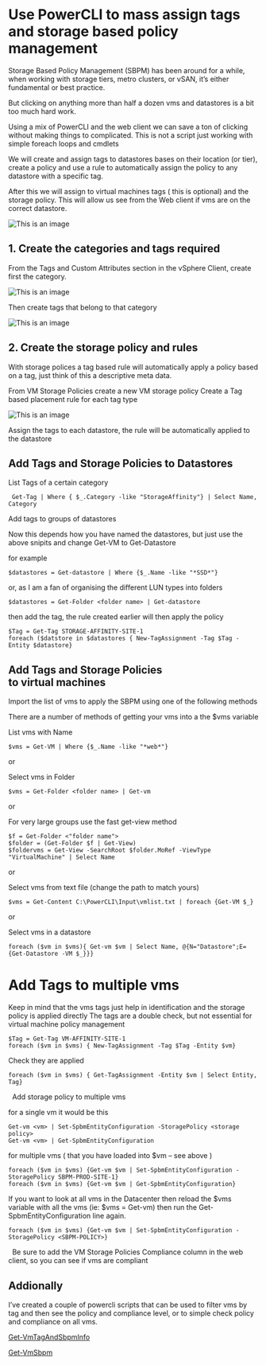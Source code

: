 
# Use PowerCLI to mass assign tags and storage based policy management

Storage Based Policy Management (SBPM) has been around for a while, when working with storage tiers, metro clusters, or vSAN, it’s either fundamental or best practice.

But clicking on anything more than half a dozen vms and datastores is a bit too much hard work.

Using a mix of PowerCLI and the web client we can save a ton of clicking without making things to complicated.
This is not a script just working with simple foreach loops and cmdlets

We will create and assign tags to datastores bases on their location (or tier), create a policy and use a rule to automatically assign the policy to any datastore with a specific tag.

After this we will assign to virtual machines tags ( this is optional) and  the storage policy. This will allow us see from the Web client if vms are on the correct datastore.


![This is an image](https://raoconnor.github.io/docs/assets/images/sbpm-1.png)



## 1. Create the categories and tags required

From the Tags and Custom Attributes section in the vSphere Client, create first the category. 

![This is an image](https://raoconnor.github.io/docs/assets/images/sbpm-2a.png)

Then create tags that belong to that category

![This is an image](https://raoconnor.github.io/docs/assets/images/sbpm-2.png)




## 2. Create the storage policy and rules

With storage polices a tag based rule will automatically apply a policy based on a tag, just think of this a descriptive meta data.

From VM Storage Policies create a new VM storage policy
Create a Tag based placement rule for each tag type

![This is an image](https://raoconnor.github.io/docs/assets/images/sbpm-3.png)

Assign the tags to each datastore, the rule will be automatically applied to the datastore



## Add Tags and Storage Policies to Datastores

List Tags of a certain category

` Get-Tag | Where { $_.Category -like "StorageAffinity"} | Select Name, Category`

Add tags to groups of datastores

Now this depends how you have named the datastores, but just use the above snipits and change  Get-VM to Get-Datastore

for example

```
$datastores = Get-datastore | Where {$_.Name -like "*SSD*"}
```

or, as I am a fan of organising the different LUN types into folders

```
$datastores = Get-Folder <folder name> | Get-datastore
```

then add the tag, the rule created earlier will then apply the policy

``` 
$Tag = Get-Tag STORAGE-AFFINITY-SITE-1
foreach ($datstore in $datastores { New-TagAssignment -Tag $Tag -Entity $datastore} 
```

## Add Tags and Storage Policies to virtual machines
Import the list of vms to apply the SBPM using one of the following methods

There are a number of methods of getting your vms into a the $vms variable

List vms with Name
```
$vms = Get-VM | Where {$_.Name -like "*web*"}
``` 

or

Select vms in Folder
```
$vms = Get-Folder <folder name> | Get-vm
```

or

For very large groups use the fast get-view method
```
$f = Get-Folder <"folder name">
$folder = (Get-Folder $f | Get-View)
$foldervms = Get-View -SearchRoot $folder.MoRef -ViewType "VirtualMachine" | Select Name
```

or

Select vms from text file (change the path to match yours)
```
$vms = Get-Content C:\PowerCLI\Input\vmlist.txt | foreach {Get-VM $_}
```

or

Select vms in a datastore
```
foreach ($vm in $vms){ Get-vm $vm | Select Name, @{N="Datastore";E={Get-Datastore -VM $_}}}
```

# Add Tags to multiple vms
Keep in mind that the vms tags just help in identification and the storage policy is applied directly
The tags are a double check, but not essential for virtual machine policy management

```
$Tag = Get-Tag VM-AFFINITY-SITE-1
foreach ($vm in $vms) { New-TagAssignment -Tag $Tag -Entity $vm}
```

Check they are applied
```
foreach ($vm in $vms) { Get-TagAssignment -Entity $vm | Select Entity, Tag}
```

 
Add storage policy to multiple vms

for a single vm it would be this

```
Get-vm <vm> | Set-SpbmEntityConfiguration -StoragePolicy <storage policy>
Get-vm <vm> | Get-SpbmEntityConfiguration
```

for multiple vms ( that you have loaded into $vm – see above )

``` 
foreach ($vm in $vms) {Get-vm $vm | Set-SpbmEntityConfiguration -StoragePolicy SBPM-PROD-SITE-1}
foreach ($vm in $vms) {Get-vm $vm | Get-SpbmEntityConfiguration}
```

If you want to look at all vms in the Datacenter then reload the $vms variable with all the vms (ie: $vms  = Get-vm) then run the Get-SpbmEntityConfiguration line again.

```
foreach ($vm in $vms) {Get-vm $vm | Set-SpbmEntityConfiguration -StoragePolicy <SBPM-POLICY>}
```

 
Be sure to add the VM Storage Policies Compliance column in the web client, so you can see if vms are compliant

## Addionally 

I’ve created a couple of powercli scripts that can be used to filter vms by tag and then see the policy and compliance level, or to simple check policy and compliance on all vms.
  
[Get-VmTagAndSbpmInfo](https://github.com/raoconnor/Get-VmTagAndSbpmInfo)
  
[Get-VmSbpm](https://github.com/raoconnor/Get-VmSbpm)
